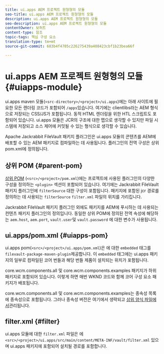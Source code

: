 ```yaml
---
title: ui.apps AEM 프로젝트 원형형의 모듈
seo-title: ui.apps AEM 프로젝트 원형형의 모듈
description: ui.apps AEM 프로젝트 원형형의 모듈
seo-description: ui.apps AEM 프로젝트 원형형의 모듈
contentOwner: 보허트
content-type: 참조
topic-tags: 핵심 구성 요소
translation-type: tm+mt
source-git-commit: 683b4f4705c226275439a408423cbf1b23bea66f

---
```



# ui.apps AEM 프로젝트 원형형의 모듈 {#uiapps-module}

ui.apps maven 모듈(`<src-directory>/<project>/ui.apps`)에는 아래 사이트에 필요한 모든 렌더링 코드가 포함되어 `/apps`있습니다. 여기에는 clientlibs라는 AEM 형식으로 저장되는 CSS/JS가 포함됩니다. 동적 HTML 렌더링을 위한 HTL 스크립트도 포함되어 있습니다. ui.apps 모듈은 JCR의 구조에 대한 맵으로 생각할 수 있지만 파일 시스템에 저장되고 소스 제어에 커밋될 수 있는 형식으로 생각할 수 있습니다.

Apache Jackrabbit FileVault 패키지 플러그인은 ui.apps 모듈의 콘텐츠를 AEM에 배포할 수 있는 AEM 패키지로 컴파일하는 데 사용됩니다. 플러그인의 전역 구성은 상위 pom.xml에 정의됩니다.

## 상위 POM {#parent-pom}

[상위 POM](overview.md#parent-pom) (`<src>/<project>/pom.xml`)에는 프로젝트에 사용된 플러그인의 다양한 구성을 정의하는 `<plugin>` 섹션이 포함되어 있습니다. 여기에는 Jackrabbit FileVault 패키지 플러그인에 `filterSource` 대한 구성이 포함됩니다. 패키지에 포함된 jcr 경로를 정의하는 데 사용되는 `filterSource` `filter.xml` 파일의 위치를 가리킵니다.

Jackrabbit FileVault 패키지 플러그인 외에도 패키지를 AEM에 푸시하는 데 사용되는 컨텐츠 패키지 플러그인의 정의입니다. 동일한 상위 POM에 정의된 전역 속성에 해당하는 `aem.host`, `aem.port`, `vault.user`및 `vault.password` 에 대한 변수가 사용됩니다.

## ui.apps/pom.xml {#uiapps-pom}

ui.apps pom(`<src>/<project>/ui.apps/pom.xml`)은 에 대한 `embedded` 태그를 `filevault-package-maven-plugin`제공합니다. 이 `embedded` 태그에는 ui.apps 패키지의 일부로 컴파일된 코어 번들과 해당 번들 제품이 설치되는 위치가 포함됩니다.

core.wcm.components.all 및 core.wcm.components.examples 패키지가 하위 패키지로 포함되어 있습니다. 이렇게 하면 매번 WKND 코드와 함께 코어 구성 요소 패키지가 배포됩니다.

core.wcm.components.all 및 core.wcm.components.examples는 종속성 목록에 종속성으로 포함됩니다. 그러나 종속성 버전은 여기에서 생략되고 [상위 양식 파일에서](overview.md#core-components)관리됩니다.

## filter.xml {#filter}

ui.apps 모듈에 대한 `filter.xml` 파일은 에 `<src>/<project>/ui.apps/src/main/content/META-INF/vault/filter.xml` 있으며 ui.apps 패키지에 포함되어 설치될 경로를 포함합니다.
